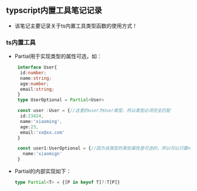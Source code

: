 ## typscript内置工具笔记记录

- 该笔记主要记录关于ts内置工具类型函数的使用方式！
### ts内置工具

- Partial用于实现类型的属性可选，如：
  
  ```typescript
   interface User{
    id:number;
    name:string;
    age:number;
    email:string;
   }
   type UserOptional = Partial<User>

   const user :User = {//这里的user为User类型，所以类型必须完全匹配
    id:23424,
    name:'xiaoming',
    age:23,
    email:'xx@xx.com'
   }

   const user1:UserOptional = {//因为该类型的某些属性是可选的，所以可以只要name属性
     name:'xiaomign'
   }
  ```

- Partial的内部实现如下：
  ```typescript
  type Partial<T> = {[P in keyof T]?:T[P]}
  ```